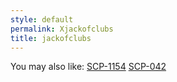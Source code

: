 ```yaml
---
style: default
permalink: Xjackofclubs
title: jackofclubs
---
```

You may also like:
[SCP-1154](http://scp-wiki.net/scp-1154)
[SCP-042](http://scp-wiki.net/scp-042)